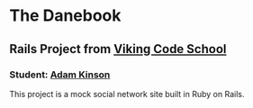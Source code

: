 The Danebook
============
Rails Project from [Viking Code School][1]
-------------------------------------


### Student: [Adam Kinson][2]

This project is a mock social network site built in Ruby on Rails.



[1]: http://www.vikingcodeschool.com/unit-11-authentication-and-the-danebook/danebook-user-authentication
[2]: https://github.com/kinsona/danebook
